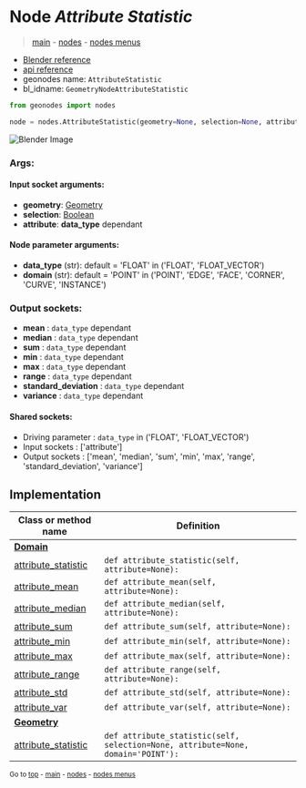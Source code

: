 # Node *Attribute Statistic*

> [main](../index.md) - [nodes](nodes.md) - [nodes menus](nodes_menus.md)

- [Blender reference](https://docs.blender.org/manual/en/latest/modeling/geometry_nodes/attribute/attribute_statistic.html)
- [api reference](https://docs.blender.org/api/current/bpy.types.GeometryNodeAttributeStatistic.html)
- geonodes name: `AttributeStatistic`
- bl_idname: `GeometryNodeAttributeStatistic`

```python
from geonodes import nodes

node = nodes.AttributeStatistic(geometry=None, selection=None, attribute=None, data_type='FLOAT', domain='POINT')
```

![Blender Image](https://docs.blender.org/manual/en/latest/_images/node-types_GeometryNodeAttributeStatistic.webp)

### Args:

#### Input socket arguments:

- **geometry**: [Geometry](Geometry.md)
- **selection**: [Boolean](Boolean.md)
- **attribute**: **data_type** dependant

#### Node parameter arguments:

- **data_type** (str): default = 'FLOAT' in ('FLOAT', 'FLOAT_VECTOR')
- **domain** (str): default = 'POINT' in ('POINT', 'EDGE', 'FACE', 'CORNER', 'CURVE', 'INSTANCE')

### Output sockets:

- **mean** : ``data_type`` dependant
- **median** : ``data_type`` dependant
- **sum** : ``data_type`` dependant
- **min** : ``data_type`` dependant
- **max** : ``data_type`` dependant
- **range** : ``data_type`` dependant
- **standard_deviation** : ``data_type`` dependant
- **variance** : ``data_type`` dependant

#### Shared sockets:

- Driving parameter : ``data_type`` in ('FLOAT', 'FLOAT_VECTOR')
- Input sockets  : ['attribute']
- Output sockets : ['mean', 'median', 'sum', 'min', 'max', 'range', 'standard_deviation', 'variance']
## Implementation

| Class or method name | Definition |
|----------------------|------------|
| **[Domain](Domain.md)** |
| [attribute_statistic](Domain.md#attribute_statistic) | `def attribute_statistic(self, attribute=None):` |
| [attribute_mean](Domain.md#attribute_mean) | `def attribute_mean(self, attribute=None):` |
| [attribute_median](Domain.md#attribute_median) | `def attribute_median(self, attribute=None):` |
| [attribute_sum](Domain.md#attribute_sum) | `def attribute_sum(self, attribute=None):` |
| [attribute_min](Domain.md#attribute_min) | `def attribute_min(self, attribute=None):` |
| [attribute_max](Domain.md#attribute_max) | `def attribute_max(self, attribute=None):` |
| [attribute_range](Domain.md#attribute_range) | `def attribute_range(self, attribute=None):` |
| [attribute_std](Domain.md#attribute_std) | `def attribute_std(self, attribute=None):` |
| [attribute_var](Domain.md#attribute_var) | `def attribute_var(self, attribute=None):` |
| **[Geometry](Geometry.md)** |
| [attribute_statistic](Geometry.md#attribute_statistic) | `def attribute_statistic(self, selection=None, attribute=None, domain='POINT'):` |

<sub>Go to [top](#node-Attribute-Statistic) - [main](../index.md) - [nodes](nodes.md) - [nodes menus](nodes_menus.md)</sub>


